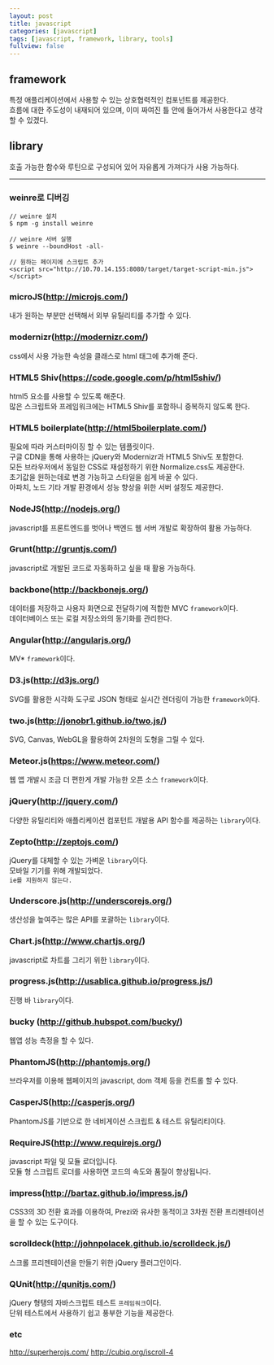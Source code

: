 ```yaml
---
layout: post
title: javascript
categories: [javascript]
tags: [javascript, framework, library, tools]
fullview: false
---
```


## framework  
특정 애플리케이션에서 사용할 수 있는 상호협력적인 컴포넌트를 제공한다.  
흐름에 대한 주도성이 내재되어 있으며, 이미 짜여진 틀 안에 들어가서 사용한다고 생각할 수 있겠다.  

## library  
호출 가능한 함수와 루틴으로 구성되어 있어 자유롭게 가져다가 사용 가능하다.  

---

### weinre로 디버깅  
	
	// weinre 설치
	$ npm -g install weinre
	
	// weinre 서버 실행
	$ weinre --boundHost -all-
	
	// 원하는 페이지에 스크립트 추가
	<script src="http://10.70.14.155:8080/target/target-script-min.js"></script>

### microJS(http://microjs.com/)  
내가 원하는 부분만 선택해서 외부 유틸리티를 추가할 수 있다.  

### modernizr(http://modernizr.com/)  
css에서 사용 가능한 속성을 클래스로 html 태그에 추가해 준다.  

### HTML5 Shiv(https://code.google.com/p/html5shiv/)  
html5 요소를 사용할 수 있도록 해준다.  
많은 스크립트와 프레임워크에는 HTML5 Shiv를 포함하니 중복하지 않도록 한다.  

### HTML5 boilerplate(http://html5boilerplate.com/)  
필요에 따라 커스터마이징 할 수 있는 템플릿이다.  
구글 CDN을 통해 사용하는 jQuery와 Modernizr과 HTML5 Shiv도 포함한다.  
모든 브라우저에서 동일한 CSS로 재설정하기 위한 Normalize.css도 제공한다.  
초기값을 원하는데로 변경 가능하고 스타일을 쉽게 바꿀 수 있다.  
아파치, 노드 기타 개발 환경에서 성능 향상을 위한 서버 설정도 제공한다.  

### NodeJS(http://nodejs.org/)  
javascript를 프론트엔드를 벗어나 백엔드 웹 서버 개발로 확장하여 활용 가능하다.  

### Grunt(http://gruntjs.com/)  
javascript로 개발된 코드로 자동화하고 싶을 때 활용 가능하다.  

### backbone(http://backbonejs.org/)  
데이터를 저장하고 사용자 화면으로 전달하기에 적합한 MVC `framework`이다.  
데이터베이스 또는 로컬 저장소와의 동기화를 관리한다.  

### Angular(http://angularjs.org/)  
MV* `framework`이다.  

### D3.js(http://d3js.org/)  
SVG를 활용한 시각화 도구로 JSON 형태로 실시간 렌더링이 가능한 `framework`이다.  

### two.js(http://jonobr1.github.io/two.js/)  
SVG, Canvas, WebGL을 활용하여 2차원의 도형을 그릴 수 있다.  

### Meteor.js(https://www.meteor.com/)  
웹 앱 개발시 조금 더 편한게 개발 가능한 오픈 소스 `framework`이다.  

### jQuery(http://jquery.com/)  
다양한 유틸리티와 애플리케이션 컴포턴트 개발용 API 함수를 제공하는 `library`이다.  

### Zepto(http://zeptojs.com/)  
jQuery를 대체할 수 있는 가벼운 `library`이다.  
모바일 기기를 위해 개발되었다.  
`ie를 지원하지 않는다.`  

### Underscore.js(http://underscorejs.org/)  
생산성을 높여주는 많은 API를 포괄하는 `library`이다.  

### Chart.js(http://www.chartjs.org/)  
javascript로 차트를 그리기 위한 `library`이다.  

### progress.js(http://usablica.github.io/progress.js/)  
진행 바 `library`이다.  

### bucky (http://github.hubspot.com/bucky/)  
웹앱 성능 측정을 할 수 있다.  

### PhantomJS(http://phantomjs.org/)  
브라우저를 이용해 웹페이지의 javascript, dom 객체 등을 컨트롤 할 수 있다.  

### CasperJS(http://casperjs.org/)  
PhantomJS를 기반으로 한 네비게이션 스크립트 & 테스트 유틸리티이다.  

### RequireJS(http://www.requirejs.org/)  
javascript 파일 및 모듈 로더입니다.  
모듈 형 스크립트 로더를 사용하면 코드의 속도와 품질이 향상됩니다.  

### impress(http://bartaz.github.io/impress.js/)  
CSS3의 3D 전환 효과를 이용하여, Prezi와 유사한 동적이고 3차원 전환 프리젠테이션을 할 수 있는 도구이다.  

### scrolldeck(http://johnpolacek.github.io/scrolldeck.js/)  
스크롤 프리젠테이션을 만들기 위한 jQuery 플러그인이다.  

### QUnit(http://qunitjs.com/)  
jQuery 형탱의 자바스크립트 테스트 `프레임워크`이다.  
단위 테스트에서 사용하기 쉽고 풍부한 기능을 제공한다.  

### etc
http://superherojs.com/
http://cubiq.org/iscroll-4